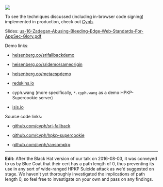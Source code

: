 ![](http://i.imgur.com/V2QIMNS.png)

To see the techniques discussed (including in-browser code signing) implemented in production, check out [Cyph](https://www.cyph.com).

Slides: [us-16-Zadegan-Abusing-Bleeding-Edge-Web-Standards-For-AppSec-Glory.pdf](https://www.dropbox.com/s/63zlhsuhwtwfd12/us-16-Zadegan-Abusing-Bleeding-Edge-Web-Standards-For-AppSec-Glory.pdf?dl=1)

Demo links:

* [heisenberg.co/srifallbackdemo](https://heisenberg.co/srifallbackdemo)

* [heisenberg.co/sridemo/sameorigin](https://heisenberg.co/sridemo/sameorigin)

* [heisenberg.co/metacspdemo](https://heisenberg.co/metacspdemo)

* [redskins.io](https://redskins.io)

* cyph.wang (more specifically, `*.cyph.wang` as a demo HPKP-Supercookie server)

* [isis.io](https://isis.io)

Source code links:

* [github.com/cyph/sri-fallback](https://github.com/cyph/sri-fallback)

* [github.com/cyph/hpkp-supercookie](https://github.com/cyph/hpkp-supercookie)

* [github.com/cyph/ransompkp](https://github.com/cyph/ransompkp)

---

**Edit:** After the Black Hat version of our talk on 2016-08-03, it was conveyed to us by Blue Coat that their cert has a path length of 0, thus preventing its use in any sort of wide-ranged HPKP Suicide attack as we'd suggested on stage. We haven't yet thoroughly investigated the implications of path length 0, so feel free to investigate on your own and pass on any findings.
